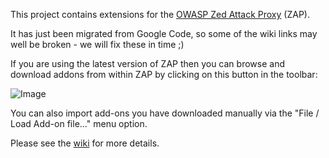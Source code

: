 This project contains extensions for the [OWASP Zed Attack Proxy](https://github.com/zaproxy/zaproxy) (ZAP).

It has just been migrated from Google Code, so some of the wiki links may well be broken - we will fix these in time ;)

If you are using the latest version of ZAP  then you can browse and download addons from within ZAP by clicking on this button in the toolbar:

![Image](https://github.com/zaproxy/zap-extensions/wiki/images/zap-screenshot-browse-addons.png)

You can also import add-ons you have downloaded manually via the "File / Load Add-on file..." menu option.

Please see the [wiki](https://github.com/zaproxy/zap-extensions/wiki) for more details.
